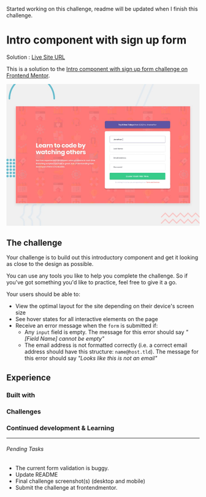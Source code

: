 Started working on this challenge, readme will be updated when I finish this challenge.

# Intro component with sign up form

Solution : [Live Site URL](https://frontend-mentor-challenges-ecru.vercel.app/intro-component-with-signup-form/)

This is a solution to the [Intro component with sign up form challenge on Frontend Mentor](https://www.frontendmentor.io/challenges/intro-component-with-signup-form-5cf91bd49edda32581d28fd1). 

![Design preview for the Intro Component with Signup form coding challenge](./design/desktop-preview.jpg)

## The challenge

Your challenge is to build out this introductory component and get it looking as close to the design as possible.

You can use any tools you like to help you complete the challenge. So if you've got something you'd like to practice, feel free to give it a go.

Your users should be able to:

- View the optimal layout for the site depending on their device's screen size
- See hover states for all interactive elements on the page
- Receive an error message when the `form` is submitted if:
  - Any `input` field is empty. The message for this error should say *"[Field Name] cannot be empty"*
  - The email address is not formatted correctly (i.e. a correct email address should have this structure: `name@host.tld`). The message for this error should say *"Looks like this is not an email"*

## Experience

### Built with
 
### Challenges

### Continued development & Learning


---

###### Pending Tasks 

- The current form validation is buggy.
- Update README
- Final challenge screenshot(s) (desktop and mobile)
- Submit the challenge at frontendmentor.